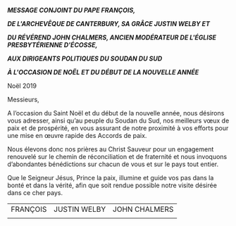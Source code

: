 ***MESSAGE CONJOINT DU PAPE FRANÇOIS,***

***DE L'ARCHEVÊQUE DE CANTERBURY, SA GRÂCE JUSTIN WELBY ET***

***DU RÉVÉREND JOHN CHALMERS, ANCIEN MODÉRATEUR DE L'ÉGLISE PRESBYTÉRIENNE D'ÉCOSSE,***

***AUX DIRIGEANTS POLITIQUES DU SOUDAN DU SUD***

***À L'OCCASION DE NOËL ET DU DÉBUT DE LA NOUVELLE ANNÉE***

Noël 2019

Messieurs,

A l’occasion du Saint Noël et du début de la nouvelle année, nous désirons vous adresser, ainsi qu’au peuple du Soudan du Sud, nos meilleurs vœux de paix et de prospérité, en vous assurant de notre proximité à vos efforts pour une mise en œuvre rapide des Accords de paix.

Nous élevons donc nos prières au Christ Sauveur pour un engagement renouvelé sur le chemin de réconciliation et de fraternité et nous invoquons d’abondantes bénédictions sur chacun de vous et sur le pays tout entier.

Que le Seigneur Jésus, Prince la paix, illumine et guide vos pas dans la bonté et dans la vérité, afin que soit rendue possible notre visite désirée dans ce cher pays.

|     |     |     |
| --- | --- | --- |
| FRANÇOIS | JUSTIN WELBY | JOHN CHALMERS |
|  |  |  |